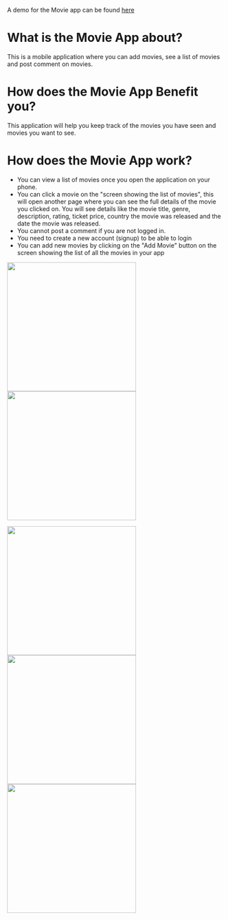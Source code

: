 A demo for the Movie app can be found [here](https://drive.google.com/file/d/1MXqft_TN_p-S1-mWg4G9NODClP4vOGky/view?usp=sharing)

# What is the Movie App about?
This is a mobile application where you can add movies, see a list of movies and post comment on movies.

# How does the Movie App Benefit you?
This application will help you keep track of the movies you have seen and movies you want to see.

# How does the Movie App work?
- You can view a list of movies once you open the application on your phone.
- You can click a movie on the "screen showing the list of movies", this will open another page where you can see the full details of the movie you clicked on. You will see details like the movie title, genre, description, rating, ticket price, country the movie was released and the date the movie was released.
- You cannot post a comment if you are not logged in.
- You need to create a new account (signup) to be able to login
- You can add new movies by clicking on the "Add Movie" button on the screen showing the list of all the movies in your app

<p float = "left">
<img src="https://drive.google.com/uc?export=view&id=1veuPMY7PSTBgqPR7W394U5o42jkuv1Le" width = "300" >
<img src="https://drive.google.com/uc?export=view&id=1wAifRTb96q_UPl3DnMcVRtC6zRZqewMS" width = "300" >
</p>
<p float = "left">
<img src="https://drive.google.com/uc?export=view&id=1kj1zgfWieEdzqhCTxLoMWzS4qdTlxYiB" width = "300" >
<img src="https://drive.google.com/uc?export=view&id=1lwr8WNi6veP8TmnNQWw0NjPSbYeGvlV9" width = "300" >
<img src="https://drive.google.com/uc?export=view&id=1sztjwyrLyyXCU0ub-bW7GdK-F20ukZsi" width = "300" >
</p>
